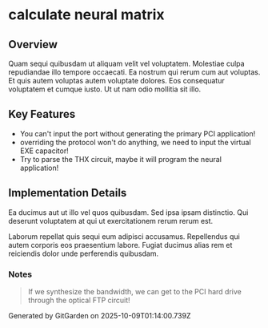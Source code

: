 # calculate neural matrix

## Overview
Quam sequi quibusdam ut aliquam velit vel voluptatem. Molestiae culpa repudiandae illo tempore occaecati. Ea nostrum qui rerum cum aut voluptas. Et quis autem voluptas autem voluptate dolores. Eos consequatur voluptatem et cumque iusto. Ut ut nam odio mollitia sit illo.

## Key Features
- You can't input the port without generating the primary PCI application!
- overriding the protocol won't do anything, we need to input the virtual EXE capacitor!
- Try to parse the THX circuit, maybe it will program the neural application!

## Implementation Details
Ea ducimus aut ut illo vel quos quibusdam. Sed ipsa ipsam distinctio. Qui deserunt voluptatem at qui ut exercitationem rerum rerum est.
 Laborum repellat quis sequi eum adipisci accusamus. Repellendus qui autem corporis eos praesentium labore. Fugiat ducimus alias rem et reiciendis dolor unde perferendis quibusdam.

### Notes
> If we synthesize the bandwidth, we can get to the PCI hard drive through the optical FTP circuit!

Generated by GitGarden on 2025-10-09T01:14:00.739Z